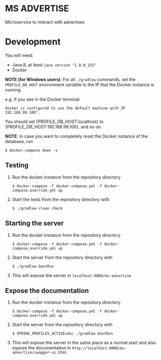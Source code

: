 # MS ADVERTISE #

Microservice to interact with advertises

# Development

You will need:

- Java 8, at least `java version "1.8.0_131"`
- Docker

**NOTE (for Windows users)**: For all `./gradlew` commands, set the `PROFILE_DB_HOST` environment variable to the IP that the Docker instance is running.

e.g. If you see in the Docker terminal: 
```
docker is configured to use the default machine with IP 192.168.99.100".
```
You should set {PROFILE_DB_HOST:localhost} to {PROFILE_DB_HOST:192.168.99.100}, and so on.


**NOTE**: In case you want to completely reset the Docker instance of the database, run
```
$ docker-compose down -v
```

## Testing

1. Run the docker instance from the repository directory
   ```
   $ docker-compose -f docker-compose.yml -f docker-compose.override.yml up
   ```
2. Start the tests from the repository directory with
   ```
   $ ./gradlew clean check
   ```

## Starting the server

1. Run the docker instance from the repository directory
   ```
   $ docker-compose -f docker-compose.yml -f docker-compose.override.yml up
   ```
2. Start the server from the repository directory with
   ```
   $ ./gradlew bootRun
   ```
3. This will expose the server in `localhost:9000/ms-advertise`

## Expose the documentation

1. Run the docker instance from the repository directory
   ```
   $ docker-compose -f docker-compose.yml -f docker-compose.override.yml up
   ```
2. Start the server from the repository directory with
   ```
   $ SPRING_PROFILES_ACTIVE=doc ./gradlew bootRun
   ```
3. This will expose the server in the same place as a normal start and also expose the documentation in `http://localhost:9000/ms-advertise/swagger-ui.html`
